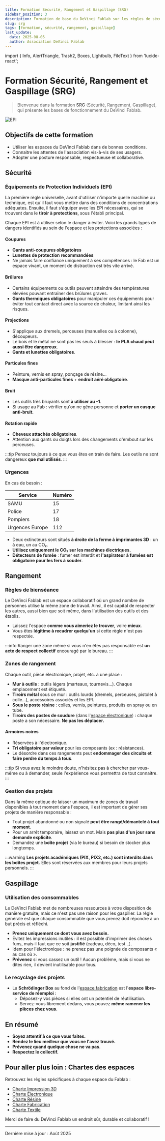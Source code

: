 ```yaml
---
title: Formation Sécurité, Rangement et Gaspillage (SRG)
sidebar_position: 3
description: Formation de base du DeVinci Fablab sur les règles de sécurité, de rangement et d'utilisation responsable des ressources.
slug: srg
tags: [formation, sécurité, rangement, gaspillage]
last_update:
  date: 2025-08-05
  author: Association DeVinci Fablab
---
```

import { Info, AlertTriangle, Trash2, Boxes, Lightbulb, FileText } from 'lucide-react';

# Formation Sécurité, Rangement et Gaspillage (SRG)

> Bienvenue dans la formation **SRG** (Sécurité, Rangement, Gaspillage), qui présente les bases de fonctionnement du DeVinci Fablab.

![EPI](/assets/docs/srg/ppe-icons.jpg)

## <Info size={32} /> Objectifs de cette formation

- Utiliser les espaces du DeVinci Fablab dans de bonnes conditions.
- Connaitre les attentes de l'association vis-à-vis de ses usagers.
- Adopter une posture responsable, respectueuse et collaborative.

## <AlertTriangle size={32} /> Sécurité

### Équipements de Protection Individuels (EPI)

La première règle universelle, avant d'utiliser n'importe quelle machine ou technique, est qu'il faut vous mettre dans des conditions de concentrations adéquates. Ensuite, il faut s'équiper avec les EPI nécessaires, qui se trouvent dans le **tiroir à protections**, sous l'établi principal.

Chaque EPI est à utiliser selon le danger à éviter. Voici les grands types de dangers identifiés au sein de l'espace et les protections associées :

#### Coupures

- **Gants anti-coupures obligatoires**
- **Lunettes de protection recommandées**
- Ne jamais faire confiance uniquement à ses compétences : le Fab est un espace vivant, un moment de distraction est très vite arrivé.

#### Brûlures

- Certains équipements ou outils peuvent atteindre des températures élevées pouvant entraîner des brûlures graves.
- **Gants thermiques obligatoires** pour manipuler ces équipements pour éviter tout contact direct avec la source de chaleur, limitant ainsi les risques.

#### Projections

- S'applique aux dremels, perceuses (manuelles ou à colonne), découpeurs.
- Le bois et le métal ne sont pas les seuls à blesser : **le PLA chaud peut aussi être dangereux**.
- **Gants et lunettes obligatoires**.

#### Particules fines

- Peinture, vernis en spray, ponçage de résine…
- **Masque anti-particules fines** + **endroit aéré obligatoire**.

#### Bruit

- Les outils très bruyants sont **à utiliser au -1**.
- Si usage au Fab : vérifier qu'on ne gêne personne et **porter un casque anti-bruit**.

#### Rotation rapide

- **Cheveux attachés obligatoires**.
- Attention aux gants ou doigts lors des changements d'embout sur les perceuses.

:::tip
Pensez toujours à ce que vous êtes en train de faire. Les outils ne sont dangereux **que mal utilisés**.
:::

### Urgences

En cas de besoin :

| Service         | Numéro |
| --------------- | ------ |
| SAMU            | 15     |
| Police          | 17     |
| Pompiers        | 18     |
| Urgences Europe | 112    |

- Deux extincteurs sont situés **à droite de la ferme à imprimantes 3D** : un à eau, un au CO₂.
- **Utilisez uniquement le CO₂ sur les machines électriques.**
- **Détecteurs de fumée** : fumer est interdit et **l'aspirateur à fumées est obligatoire pour les fers à souder**.

## <Boxes size={32} /> Rangement

### Règles de bienséance

Le DeVinci Fablab est un espace collaboratif où un grand nombre de personnes utilise la même zone de travail. Ainsi, il est capital de respecter les autres, aussi bien que soit même, dans l'utilisation des outils et des établis.

- Laissez l'espace **comme vous aimeriez le trouver**, voire **mieux**.
- Vous êtes **légitime à recadrer quelqu'un** si cette règle n'est pas respectée.

:::info
Ranger une zone même si vous n'en êtes pas responsable est **un acte de respect collectif** encouragé par le bureau.
:::

### Zones de rangement

Chaque outil, pièce électronique, projet, etc. a une place :

- **Mur à outils** : outils légers (marteaux, tournevis…). Chaque emplacement est étiqueté.
- **Tiroirs métal** sous ce mur : outils lourds (dremels, perceuses, pistolet à colle…), accessoires associés et les EPI.
- **Sous le poste résine** : colles, vernis, peintures, produits en spray ou en tube.
- **Tiroirs des postes de soudure** (dans l'[espace électronique](spaces_charters/electronics.md)) : chaque poste a son nécessaire. **Ne pas les déplacer.**

#### Armoires noires

- Réservées à l'électronique.
- **Tri obligatoire par valeur** pour les composants (ex : résistances).
- Le désordre dans ces rangements peut **endommager des circuits et faire perdre du temps à tous**.

:::tip
Si vous avez le moindre doute, n'hésitez pas à chercher par vous-même ou à demander, seule l'expérience vous permettra de tout connaitre.
:::

### Gestion des projets

Dans la même optique de laisser un maximum de zones de travail disponibles à tout moment dans l'espace, il est important de gérer ses projets de manière responsable :

- Tout projet abandonné ou non signalé **peut être rangé/démantelé à tout moment**.
- Pour un arrêt temporaire, laissez un mot. Mais **pas plus d'un jour sans demande explicite**.
- Demandez une **boîte projet** (via le bureau) si besoin de stocker plus longtemps.

:::warning
**Les projets académiques (PIX, PIX2, etc.) sont interdits dans les boîtes projet.**
Elles sont réservées aux membres pour leurs projets personnels.
:::

## <Trash2 size={32} /> Gaspillage

### Utilisation des consommables

Le DeVinci Fablab met de nombreuses ressources à votre disposition de manière gratuite, mais ce n'est pas une raison pour les gaspiller. La règle générale est que chaque consommable que vous prenez doit répondre à un but précis et réfléchi.

- **Prenez uniquement ce dont vous avez besoin.**
- Évitez les impressions inutiles : il est possible d'imprimer des choses funs, mais il faut que ce soit **justifié** (cadeau, déco, test…).
- Idem pour l'électronique : ne prenez pas une poignée de composants « au cas où ».
- **Prévenez** si vous cassez un outil ! Aucun problème, mais si vous ne dites rien, il devient inutilisable pour tous.

### Le recyclage des projets

- La **Schrödinger Box** au fond de l'[espace fabrication](spaces_charters/fabrication.md) est l'**espace libre-service de réemploi** :
  - Déposez-y vos pièces si elles ont un potentiel de réutilisation.
  - Servez-vous librement dedans, vous pouvez **même ramener les pièces chez vous**.

## <Lightbulb size={32} /> En résumé

- **Soyez attentif à ce que vous faites.**
- **Rendez le lieu meilleur que vous ne l'avez trouvé.**
- **Prévenez quand quelque chose ne va pas.**
- **Respectez le collectif.**

## <FileText size={32} /> Pour aller plus loin : Chartes des espaces

Retrouvez les règles spécifiques à chaque espace du Fablab :

- [Charte Impression 3D](spaces_charters/3D-printing.md)
- [Charte Électronique](spaces_charters/electronics.md)
- [Charte Résine](spaces_charters/resin.md)
- [Charte Fabrication](spaces_charters/fabrication.md)
- [Charte Textile](spaces_charters/textile.md)

Merci de faire du DeVinci Fablab un endroit sûr, durable et collaboratif !

---

Dernière mise à jour : Août 2025

